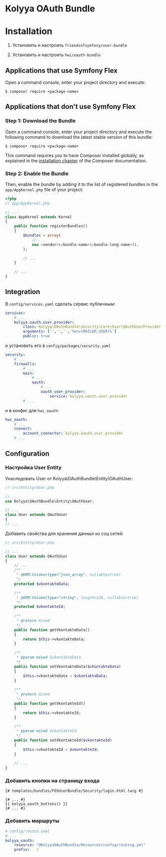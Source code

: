 # Kolyya OAuth Bundle

Installation
============

1. Установить и настроить `friendsofsymfony/user-bundle`

2. Установить и настроить `hwi/oauth-bundle`

Applications that use Symfony Flex
----------------------------------

Open a command console, enter your project directory and execute:

```console
$ composer require <package-name>
```

Applications that don't use Symfony Flex
----------------------------------------

### Step 1: Download the Bundle

Open a command console, enter your project directory and execute the
following command to download the latest stable version of this bundle:

```console
$ composer require <package-name>
```

This command requires you to have Composer installed globally, as explained
in the [installation chapter](https://getcomposer.org/doc/00-intro.md)
of the Composer documentation.

### Step 2: Enable the Bundle

Then, enable the bundle by adding it to the list of registered bundles
in the `app/AppKernel.php` file of your project:

```php
<?php
// app/AppKernel.php

// ...
class AppKernel extends Kernel
{
    public function registerBundles()
    {
        $bundles = array(
            // ...
            new <vendor>\<bundle-name>\<bundle-long-name>(),
        );

        // ...
    }

    // ...
}
```

## Integration

В `config/services.yaml` сделать сервис публичным:

```yaml
services:
    # ...
    kolyya.oauth.user.provider:
        class: Kolyya\OAuthBundle\Security\Core\User\OAuthUserProvider
        arguments: ['','','','%env(MAILER_USER)%']
        public: true
```

и установить его в `config/packages/security.yaml`

```yaml
security:
    # ...
    firewalls:
        # ...
        main:
            # ...
            oauth:
                # ...
                oauth_user_provider:
                    service: kolyya.oauth.user.provider
        # ...
```

и в конфиг для `hwi_oauth`:

```yaml
hwi_oauth:
    # ...
    connect:
        account_connector: kolyya.oauth.user.provider
    # ...
```

## Configuration

### Настройка User Entity

Унаследовать User от Kolyya\OAuthBundle\Entity\OAuthUser:

```php
// src/Entity/User.php

// ...
use Kolyya\OAuthBundle\Entity\OAuthUser;

// ...
class User extends OAuthUser
{
// ...

```

Добавить свойства для хранения данных из соц сетей:

```php
// src/Entity/User.php

// ...
class User extends OAuthUser
{
    // ...
    /**
     * @ORM\Column(type="json_array", nullable=true)
     */
    protected $vkontakteData;

    /**
     * @ORM\Column(type="string", length=128, nullable=true)
     */
    protected $vkontakteId;
    
    /**
     * @return mixed
     */
    public function getVkontakteData()
    {
        return $this->vkontakteData;
    }

    /**
     * @param mixed $vkontakteData
     */
    public function setVkontakteData($vkontakteData)
    {
        $this->vkontakteData = $vkontakteData;
    }
    
    /**
     * @return mixed
     */
    public function getVkontakteId()
    {
        return $this->vkontakteId;
    }

    /**
     * @param mixed $vkontakteId
     */
    public function setVkontakteId($vkontakteId)
    {
        $this->vkontakteId = $vkontakteId;
    }
    
    // ...
}

```

### Добавить кнопки на страницу входа

```twig
{# templates/bundles/FOSUserBundle/Security/login.html.twig #}

{# ... #}
{{ kolyya_oauth_buttons() }}
{# ... #}

```

### Добавить маршруты

```yaml
# config/routes.yaml
# ...
kolyya_oauth:
    resource: "@KolyyaOAuthBundle/Resources/config/routing.yml"
    prefix:   /
```